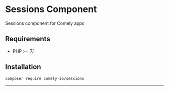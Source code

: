 # Sessions Component

Sessions component for Comely apps

## Requirements

* PHP >= 7.1

## Installation

`composer require comely-io/sessions`

***

